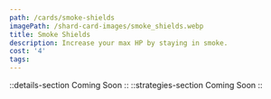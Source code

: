 ```yaml
---
path: /cards/smoke-shields
imagePath: /shard-card-images/smoke_shields.webp
title: Smoke Shields
description: Increase your max HP by staying in smoke.
cost: '4'
tags:
---
```

::details-section
Coming Soon
::
::strategies-section
Coming Soon
::